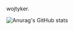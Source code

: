wojtyker. 




![Anurag's GitHub stats](https://github-readme-stats.vercel.app/api?username=wojtyker&show_icons=true&theme=dark)